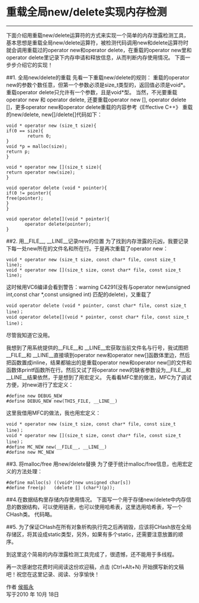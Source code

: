 # 重载全局new/delete实现内存检测
-----

下面介绍用重载new/delete运算符的方式来实现一个简单的内存泄露检测工具，基本思想是重载全局new/delete运算符，被检测代码调用new和delete运算符时就会调用重载过的operator new和operator delete，在重载的operator new里和operator delete里记录下内存申请和释放信息，从而判断内存使用情况。
下面一步步介绍它的实现！

##1. 全局new/delete的重载
先看一下重载new/delete的规则：
重载的operator new的参数个数任意，但第一个参数必须是size_t类型的，返回值必须是void*。重载operator delete只允许有一个参数，且是void*型。
当然，不光要重载operator new 和 operator delete, 还要重载operator new [], operator delete []，更多operator new和operator delete重载的内容参考《Effective C++》
重载的new/delete, new[]/delete[]代码如下：

```
void * operator new (size_t size){
if(0 == size){
        return 0;
}
void *p = malloc(size);
return p;
}
 
void * operator new [](size_t size){
return operator new(size);
}
 
void operator delete (void * pointer){
if(0 != pointer){
free(pointer);
}
}
 
void operator delete[](void * pointer){
       operator delete(pointer);
}
```

##2. 用__FILE__, __LINE__记录new的位置
为了找到内存泄露的元凶，我要记录下每一处new所在的文件名和所在行。于是再次重载了operator new：
```
void * operator new (size_t size, const char* file, const size_t line);
void * operator new [](size_t size, const char* file, const size_t line);
```
这时候用VC6编译会看到警告：warning C4291(没有与operator new(unsigned int,const char *,const unsigned int) 匹配的delete)，又重载了
```
void operator delete (void * pointer, const char* file, const size_t line)；
void operator delete[](void * pointer, const char* file, const size_t line)；
```
尽管我知道它没用。

我想到了用系统提供的__FILE__和 __LINE__宏获取当前文件名与行号，我试图把__FILE__和 __LINE__直接填到operator new和operator new[]函数体里边，然后把函数置成inline，结果都输出的是重载operator new和operator new[]的文件和函数体printf函数所在行。然后又试了将operator new的缺省参数设为__FILE__和 __LINE__结果依然，于是想到了用宏定义。
先看看MFC里的做法，MFC为了调试方便，对new进行了宏定义：
```
#define new DEBUG_NEW
#define DEBUG_NEW new(THIS_FILE, __LINE__)
```
 
这里我借用MFC的做法，我也用宏定义：
```
void * operator new (size_t size, const char* file, const size_t line)；
void * operator new [](size_t size, const char* file, const size_t line)；
#define MC_NEW new(__FILE__, __LINE__)
#define new MC_NEW
```

##3. 将malloc/free 用new/delete替换
为了便于统计malloc/free信息，也用宏定义的方法处理：
```
#define malloc(s) ((void*)new unsigned char[s])
#define free(p)   (delete [] (char*)(p));
```
 
##4.在数据结构里存储内存使用情况。
下面写一个用于存储new/delete中内存信息的数据结构，可以使用链表，也可以使用哈希表，这里选用哈希表，写一个CHash类。
代码略。
 
##5. 为了保证CHash在所有对象析构执行完之后再销毁，应该将CHash放在全局存储区，将其设成static类型，另外，如果有多个static，还需要注意放置的顺序。

到这里这个简易的内存泄露检测工具完成了，很遗憾，还不能用于多线程。


再一次感谢您花费时间阅读这份欢迎稿，点击 <i class="icon-file"></i> (Ctrl+Alt+N) 开始撰写新的文稿吧！祝您在这里记录、阅读、分享愉快！

作者 [侯振永][1]     
写于2010 年 10月 18日 

[1]: https://zhenyonghou.github.io/